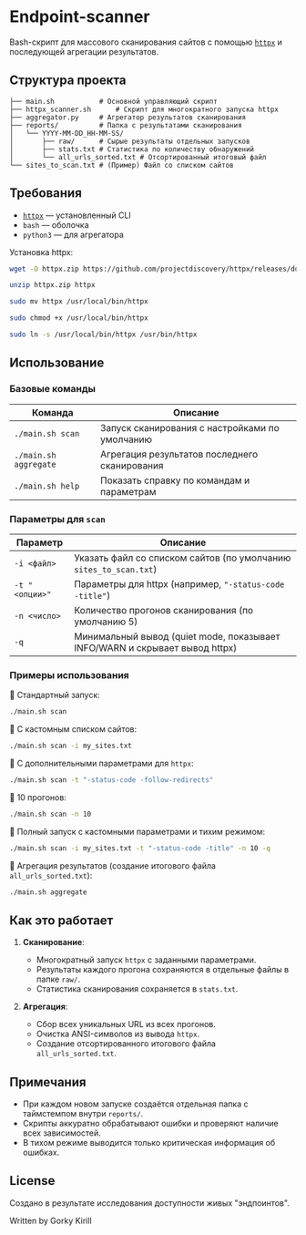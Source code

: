 # Endpoint-scanner

Bash-скрипт для массового сканирования сайтов с помощью [`httpx`](https://github.com/projectdiscovery/httpx) и последующей агрегации результатов.

## Структура проекта

```
├── main.sh           # Основной управляющий скрипт
├── httpx_scanner.sh      # Скрипт для многократного запуска httpx
├── aggregator.py     # Агрегатор результатов сканирования
├── reports/          # Папка с результатами сканирования
│   └── YYYY-MM-DD_HH-MM-SS/
│       ├── raw/      # Сырые результаты отдельных запусков
│       ├── stats.txt # Статистика по количеству обнаружений
│       └── all_urls_sorted.txt # Отсортированный итоговый файл
└── sites_to_scan.txt # (Пример) Файл со списком сайтов
```

## Требования

- [`httpx`](https://github.com/projectdiscovery/httpx) — установленный CLI
- `bash` — оболочка
- `python3` — для агрегатора

Установка httpx:
```bash
wget -O httpx.zip https://github.com/projectdiscovery/httpx/releases/download/v1.7.0/httpx_1.7.0_linux_amd64.zip
```
```bash
unzip httpx.zip httpx
```
```bash
sudo mv httpx /usr/local/bin/httpx
```
```bash
sudo chmod +x /usr/local/bin/httpx
```
```bash
sudo ln -s /usr/local/bin/httpx /usr/bin/httpx
```
## Использование

### Базовые команды

| Команда               | Описание                                   |
|------------------------|-------------------------------------------|
| `./main.sh scan`        | Запуск сканирования с настройками по умолчанию |
| `./main.sh aggregate`   | Агрегация результатов последнего сканирования |
| `./main.sh help`        | Показать справку по командам и параметрам |

### Параметры для `scan`

| Параметр                 | Описание                                                                |
|---------------------------|------------------------------------------------------------------------|
| `-i <файл>`                | Указать файл со списком сайтов (по умолчанию `sites_to_scan.txt`)       |
| `-t "<опции>"`             | Параметры для httpx (например, `"-status-code -title"`)                |
| `-n <число>`               | Количество прогонов сканирования (по умолчанию 5)                       |
| `-q`                       | Минимальный вывод (quiet mode, показывает INFO/WARN и скрывает вывод httpx)        |

### Примеры использования

🔹 Стандартный запуск:

```bash
./main.sh scan
```

🔹 С кастомным списком сайтов:

```bash
./main.sh scan -i my_sites.txt
```

🔹 С дополнительными параметрами для `httpx`:

```bash
./main.sh scan -t "-status-code -follow-redirects"
```

🔹 10 прогонов:

```bash
./main.sh scan -n 10
```

🔹 Полный запуск с кастомными параметрами и тихим режимом:

```bash
./main.sh scan -i my_sites.txt -t "-status-code -title" -n 10 -q
```

🔹 Агрегация результатов (создание итогового файла `all_urls_sorted.txt`):

```bash
./main.sh aggregate
```

## Как это работает

1. **Сканирование**:
    - Многократный запуск `httpx` с заданными параметрами.
    - Результаты каждого прогона сохраняются в отдельные файлы в папке `raw/`.
    - Статистика сканирования сохраняется в `stats.txt`.

2. **Агрегация**:
    - Сбор всех уникальных URL из всех прогонов.
    - Очистка ANSI-символов из вывода `httpx`.
    - Создание отсортированного итогового файла `all_urls_sorted.txt`.

## Примечания

- При каждом новом запуске создаётся отдельная папка с таймстемпом внутри `reports/`.
- Скрипты аккуратно обрабатывают ошибки и проверяют наличие всех зависимостей.
- В тихом режиме выводится только критическая информация об ошибках.

## License
Создано в результате исследования доступности живых "эндпоинтов". 

Written by Gorky Kirill 